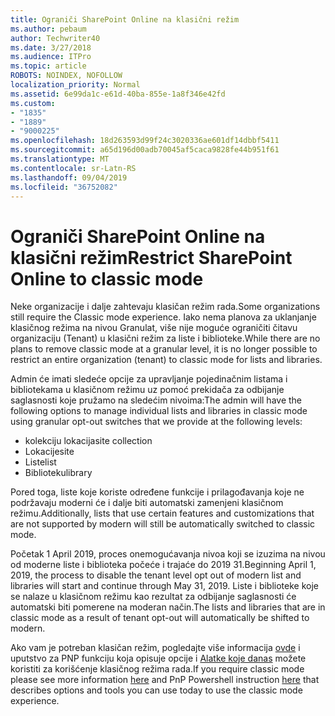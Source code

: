 ```yaml
---
title: Ograniči SharePoint Online na klasični režim
ms.author: pebaum
author: Techwriter40
ms.date: 3/27/2018
ms.audience: ITPro
ms.topic: article
ROBOTS: NOINDEX, NOFOLLOW
localization_priority: Normal
ms.assetid: 6e99da1c-e61d-40ba-855e-1a8f346e42fd
ms.custom:
- "1835"
- "1889"
- "9000225"
ms.openlocfilehash: 18d263593d99f24c3020336ae601df14dbbf5411
ms.sourcegitcommit: a65d196d00adb70045af5caca9828fe44b951f61
ms.translationtype: MT
ms.contentlocale: sr-Latn-RS
ms.lasthandoff: 09/04/2019
ms.locfileid: "36752082"
---
```

# <a name="restrict-sharepoint-online-to-classic-mode"></a><span data-ttu-id="ec027-102">Ograniči SharePoint Online na klasični režim</span><span class="sxs-lookup"><span data-stu-id="ec027-102">Restrict SharePoint Online to classic mode</span></span>

<span data-ttu-id="ec027-103">Neke organizacije i dalje zahtevaju klasičan režim rada.</span><span class="sxs-lookup"><span data-stu-id="ec027-103">Some organizations still require the Classic mode experience.</span></span> <span data-ttu-id="ec027-104">Iako nema planova za uklanjanje klasičnog režima na nivou Granulat, više nije moguće ograničiti čitavu organizaciju (Tenant) u klasični režim za liste i biblioteke.</span><span class="sxs-lookup"><span data-stu-id="ec027-104">While there are no plans to remove classic mode at a granular level, it is no longer possible to restrict an entire organization (tenant) to classic mode for lists and libraries.</span></span>

<span data-ttu-id="ec027-105">Admin će imati sledeće opcije za upravljanje pojedinačnim listama i bibliotekama u klasičnom režimu uz pomoć prekidača za odbijanje saglasnosti koje pružamo na sledećim nivoima:</span><span class="sxs-lookup"><span data-stu-id="ec027-105">The admin will have the following options to manage individual lists and libraries in classic mode using granular opt-out switches that we provide at the following levels:</span></span>

- <span data-ttu-id="ec027-106">kolekciju lokacija</span><span class="sxs-lookup"><span data-stu-id="ec027-106">site collection</span></span>
- <span data-ttu-id="ec027-107">Lokacije</span><span class="sxs-lookup"><span data-stu-id="ec027-107">site</span></span>
- <span data-ttu-id="ec027-108">Liste</span><span class="sxs-lookup"><span data-stu-id="ec027-108">list</span></span>
- <span data-ttu-id="ec027-109">Biblioteku</span><span class="sxs-lookup"><span data-stu-id="ec027-109">library</span></span>

<span data-ttu-id="ec027-110">Pored toga, liste koje koriste određene funkcije i prilagođavanja koje ne podržavaju moderni će i dalje biti automatski zamenjeni klasičnom režimu.</span><span class="sxs-lookup"><span data-stu-id="ec027-110">Additionally, lists that use certain features and customizations that are not supported by modern will still be automatically switched to classic mode.</span></span>

<span data-ttu-id="ec027-111">Početak 1 April 2019, proces onemogućavanja nivoa koji se izuzima na nivou od moderne liste i biblioteka počeće i trajaće do 2019 31.</span><span class="sxs-lookup"><span data-stu-id="ec027-111">Beginning April 1, 2019, the process to disable the tenant level opt out of modern list and libraries will start and continue through May 31, 2019.</span></span>  <span data-ttu-id="ec027-112">Liste i biblioteke koje se nalaze u klasičnom režimu kao rezultat za odbijanje saglasnosti će automatski biti pomerene na moderan način.</span><span class="sxs-lookup"><span data-stu-id="ec027-112">The lists and libraries that are in classic mode as a result of tenant opt-out will automatically be shifted to modern.</span></span>

<span data-ttu-id="ec027-113">Ako vam je potreban klasičan režim, pogledajte više informacija [ovde](https://techcommunity.microsoft.com/t5/Microsoft-SharePoint-Blog/Delivering-SharePoint-modern-experiences/ba-p/315023) i uputstvo za PNP funkciju koja opisuje opcije i [Alatke koje danas](https://docs.microsoft.com/sharepoint/dev/transform/modernize-userinterface-lists-and-libraries-optout) možete koristiti za korišćenje klasičnog režima rada.</span><span class="sxs-lookup"><span data-stu-id="ec027-113">If you require classic mode please see more information [here](https://techcommunity.microsoft.com/t5/Microsoft-SharePoint-Blog/Delivering-SharePoint-modern-experiences/ba-p/315023) and PnP Powershell instruction [here](https://docs.microsoft.com/sharepoint/dev/transform/modernize-userinterface-lists-and-libraries-optout) that describes options and tools you can use today to use the classic mode experience.</span></span>

